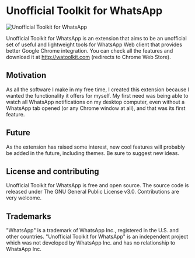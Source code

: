 # Unofficial Toolkit for WhatsApp

![Unofficial Toolkit for WhatsApp](https://raw.githubusercontent.com/cprcrack/Unofficial-Toolkit-for-WhatsApp/master/resources/chrome_web_store_promo_1400x560.png)

Unofficial Toolkit for WhatsApp is an extension that aims to be an unofficial set of useful and lightweight tools for WhatsApp Web client that provides better Google Chrome integration. You can check all the features and download it at http://watoolkit.com (redirects to Chrome Web Store).

## Motivation

As all the software I make in my free time, I created this extension because I wanted the functionality it offers for myself. My first need was being able to watch all WhatsApp notifications on my desktop computer, even without a WhatsApp tab opened (or any Chrome window at all), and that was its first feature.

## Future

As the extension has raised some interest, new cool features will probably be added in the future, including themes. Be sure to suggest new ideas.

## License and contributing

Unofficial Toolkit for WhatsApp is free and open source. The source code is released under The GNU General Public License v3.0. Contributions are very welcome.

## Trademarks

"WhatsApp" is a trademark of WhatsApp Inc., registered in the U.S. and other countries. "Unofficial Toolkit for WhatsApp" is an independent project which was not developed by WhatsApp Inc. and has no relationship to WhatsApp Inc.
